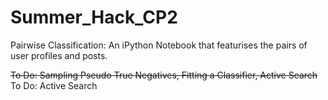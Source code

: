 # Summer_Hack_CP2

Pairwise Classification: An iPython Notebook that featurises the pairs of user profiles and posts.

~~To Do: Sampling Pseudo True Negatives, Fitting a Classifier,  Active Search~~
To Do: Active Search


